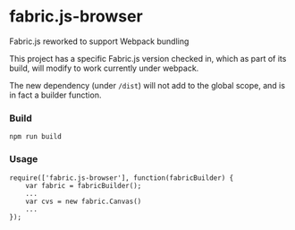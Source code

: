 # fabric.js-browser
Fabric.js reworked to support Webpack bundling

This project has a specific Fabric.js version checked in, which as part of its build, will
modify to work currently under webpack.

The new dependency (under `/dist`) will not add to the global scope, and is in fact a builder
function.

### Build

`npm run build`

### Usage

```
require(['fabric.js-browser'], function(fabricBuilder) {
	var fabric = fabricBuilder();
	...
	var cvs = new fabric.Canvas()
	...
});